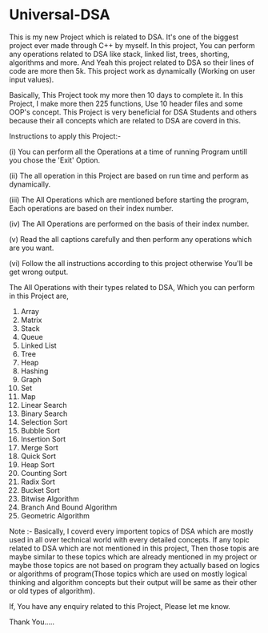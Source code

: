 # Universal-DSA
This is my new Project which is related to DSA. It's one of the biggest project ever made through C++ by myself. In this project, You can perform any operations related to DSA like stack, linked list, trees, shorting, algorithms and more. And Yeah this project related to DSA so their lines of code are more then 5k. This project work as dynamically (Working on user input values).

Basically, This Project took my more then 10 days to complete it.
In this Project, I make more then 225 functions, Use 10 header files and some OOP's concept.
This Project is very beneficial for DSA Students and others because their all concepts which are related to DSA are coverd in this.

Instructions to apply this Project:-

(i) You can perform all the Operations at a time of running Program untill you chose the 'Exit' Option.

(ii) The all operation in this Project are based on run time and perform as dynamically.

(iii) The All Operations which are mentioned before starting the program, Each operations are based on their index number.

(iv) The All Operations are performed on the basis of their index number.

(v) Read the all captions carefully and then perform any operations which are you want.

(vi) Follow the all instructions according to this project otherwise You'll be get wrong output.


The All Operations with their types related to DSA, Which you can perform in this Project are,

1) Array
2) Matrix
3) Stack
4) Queue
5) Linked List
6) Tree
7) Heap
8) Hashing
9) Graph
10) Set
11) Map
12) Linear Search
13) Binary Search
14) Selection Sort
15) Bubble Sort
16) Insertion Sort
17) Merge Sort
18) Quick Sort
19) Heap Sort
20) Counting Sort
21) Radix Sort
22) Bucket Sort
23) Bitwise Algorithm
24) Branch And Bound Algorithm
25) Geometric Algorithm 

Note :- Basically, I coverd every importent topics of DSA which are mostly used in all over technical world with every detailed concepts. If any topic related to DSA which are not mentioned in this project, Then those topis are maybe similar to these topics which are already mentioned in my project or maybe those topics are not based on program they actually based on logics or algorithms of program(Those topics which are used on mostly logical thinking and algorithm concepts but their output will be same as their other or old types of algorithm).

If, You have any enquiry related to this Project, Please let me know.

Thank You.....
